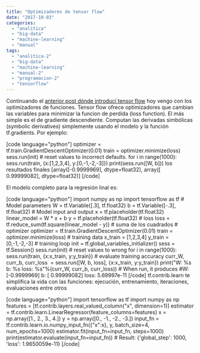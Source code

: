 ```yaml
---
title: "Optimizadores de tensor flow"
date: "2017-10-03"
categories: 
  - "analitica"
  - "big-data"
  - "machine-learning"
  - "manual"
tags: 
  - "analitica-2"
  - "big-data"
  - "machine-learning"
  - "manual-2"
  - "programacion-2"
  - "tensorflow"
---
```


Continuando el [anterior post dónde introducí tensor flow](http://rocreguant.com/introduccion-a-tensorflow/1093/) hoy vengo con los optimizadores de funciones. Tensor flow ofrece optimizadores que cambian las variables para minimizar la funcion de perdida (loss function). El más simple es el de gradiente descendiente. Computan las derivadas simbólicas (symbolic derivatives) simplemente usando el modelo y la función tf.gradients. Por ejemplo:

\[code language="python"\] optimizer = tf.train.GradientDescentOptimizer(0.01) train = optimizer.minimize(loss) sess.run(init) # reset values to incorrect defaults. for i in range(1000): sess.run(train, {x:\[1,2,3,4\], y:\[0,-1,-2,-3\]}) print(sess.run(\[W, b\])) los resultados finales \[array(\[-0.9999969\], dtype=float32), array(\[ 0.99999082\], dtype=float32)\] \[/code\]

El modelo completo para la regresión linal es:

\[code language="python"\] import numpy as np import tensorflow as tf # Model parameters W = tf.Variable(\[.3\], tf.float32) b = tf.Variable(\[-.3\], tf.float32) # Model input and output x = tf.placeholder(tf.float32) linear\_model = W \* x + b y = tf.placeholder(tf.float32) # loss loss = tf.reduce\_sum(tf.square(linear\_model - y)) # suma de los cuadrados # optimizer optimizer = tf.train.GradientDescentOptimizer(0.01) train = optimizer.minimize(loss) # training data x\_train = \[1,2,3,4\] y\_train = \[0,-1,-2,-3\] # training loop init = tf.global\_variables\_initializer() sess = tf.Session() sess.run(init) # reset values to wrong for i in range(1000): sess.run(train, {x:x\_train, y:y\_train}) # evaluate training accuracy curr\_W, curr\_b, curr\_loss  = sess.run(\[W, b, loss\], {x:x\_train, y:y\_train}) print("W: %s b: %s loss: %s"%(curr\_W, curr\_b, curr\_loss)) # When run, it produces #W: \[-0.9999969\] b: \[ 0.99999082\] loss: 5.69997e-11 \[/code\] tf.contrib.learn te simplifica la vida con las funciones: ejecución, entrenamiento, iteraciones, evaluaciones entre otros

\[code language="python"\] import tensorflow as tf import numpy as np features = \[tf.contrib.layers.real\_valued\_column("x", dimension=1)\] estimator = tf.contrib.learn.LinearRegressor(feature\_columns=features) x = np.array(\[1., 2., 3., 4.\]) y = np.array(\[0., -1., -2., -3.\]) input\_fn = tf.contrib.learn.io.numpy\_input\_fn({"x":x}, y, batch\_size=4, num\_epochs=1000) estimator.fit(input\_fn=input\_fn, steps=1000) print(estimator.evaluate(input\_fn=input\_fn)) # Result: {'global\_step': 1000, 'loss': 1.9650059e-11} \[/code\]
